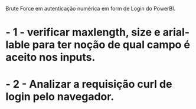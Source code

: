 Brute Force em autenticação numérica em form de Login do PowerBI.


# - 1 - verificar maxlength, size e arial-lable para ter noção de qual campo é aceito nos inputs.
# - 2 - Analizar a requisição curl de login pelo navegador.
